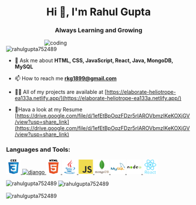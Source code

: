 <h1 align="center">Hi 👋, I'm Rahul Gupta</h1>
<h3 align="center">Always Learning and Growing</h3>
<img align="right" alt="coding" width="400" src="https://cdn.dribbble.com/users/1162077/screenshots/3848914/programmer.gif">

<p align="left"> <img src="https://komarev.com/ghpvc/?username=rahulgupta752489&label=Profile%20views&color=0e75b6&style=flat" alt="rahulgupta752489" /> </p>

- 💬 Ask me about **HTML, CSS, JavaScript, React, Java, MongoDB, MySQL**

- 📫 How to reach me **rkg1899@gmail.com**

- 👨‍💻 All of my projects are available at [https://elaborate-heliotrope-ea133a.netlify.app/](https://elaborate-heliotrope-ea133a.netlify.app/)

- 📄Hava a look at my Resume [https://drive.google.com/file/d/1efEtBpOqzFDzr5rlAROVbmzIKeKOXjGV/view?usp=share_link](https://drive.google.com/file/d/1efEtBpOqzFDzr5rlAROVbmzIKeKOXjGV/view?usp=share_link)

<!-- <h3 align="left">Connect with me:</h3> -->
<p align="left">
</p>

<h3 align="left">Languages and Tools:</h3>
<p align="left"> <a href="https://www.w3schools.com/css/" target="_blank" rel="noreferrer"> <img src="https://raw.githubusercontent.com/devicons/devicon/master/icons/css3/css3-original-wordmark.svg" alt="css3" width="40" height="40"/> </a> <a href="https://www.djangoproject.com/" target="_blank" rel="noreferrer"> <img src="https://cdn.worldvectorlogo.com/logos/django.svg" alt="django" width="40" height="40"/> </a> <a href="https://www.w3.org/html/" target="_blank" rel="noreferrer"> <img src="https://raw.githubusercontent.com/devicons/devicon/master/icons/html5/html5-original-wordmark.svg" alt="html5" width="40" height="40"/> </a> <a href="https://www.java.com" target="_blank" rel="noreferrer"> <img src="https://raw.githubusercontent.com/devicons/devicon/master/icons/java/java-original.svg" alt="java" width="40" height="40"/> </a> <a href="https://developer.mozilla.org/en-US/docs/Web/JavaScript" target="_blank" rel="noreferrer"> <img src="https://raw.githubusercontent.com/devicons/devicon/master/icons/javascript/javascript-original.svg" alt="javascript" width="40" height="40"/> </a> <a href="https://www.mongodb.com/" target="_blank" rel="noreferrer"> <img src="https://raw.githubusercontent.com/devicons/devicon/master/icons/mongodb/mongodb-original-wordmark.svg" alt="mongodb" width="40" height="40"/> </a> <a href="https://www.mysql.com/" target="_blank" rel="noreferrer"> <img src="https://raw.githubusercontent.com/devicons/devicon/master/icons/mysql/mysql-original-wordmark.svg" alt="mysql" width="40" height="40"/> </a> <a href="https://nodejs.org" target="_blank" rel="noreferrer"> <img src="https://raw.githubusercontent.com/devicons/devicon/master/icons/nodejs/nodejs-original-wordmark.svg" alt="nodejs" width="40" height="40"/> </a> <a href="https://reactjs.org/" target="_blank" rel="noreferrer"> <img src="https://raw.githubusercontent.com/devicons/devicon/master/icons/react/react-original-wordmark.svg" alt="react" width="40" height="40"/> </a> </p>

<p><img align="left" src="https://github-readme-stats.vercel.app/api/top-langs?username=rahulgupta752489&show_icons=true&locale=en&layout=compact" alt="rahulgupta752489" /></p>

<p>&nbsp;<img align="center" src="https://github-readme-stats.vercel.app/api?username=rahulgupta752489&show_icons=true&locale=en" alt="rahulgupta752489" /></p>

<p><img align="center" src="https://github-readme-streak-stats.herokuapp.com/?user=rahulgupta752489&" alt="rahulgupta752489" /></p>
